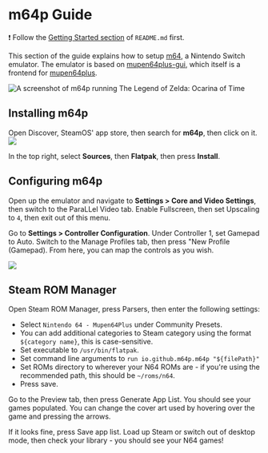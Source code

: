 # m64p Guide

❗ Follow the [Getting Started section](../README.md#getting-started) of `README.md` first.

This section of the guide explains how to setup [m64](https://m64p.github.io/), a Nintendo Switch emulator. The emulator is based on [mupen64plus-gui](https://github.com/m64p/mupen64plus-gui), which itself is a frontend for [mupen64plus](https://mupen64plus.org/).

![A screenshot of m64p running The Legend of Zelda: Ocarina of Time](https://user-images.githubusercontent.com/58091943/157164677-4eb4cf69-9eaf-45a3-b22e-bbe508ab2c0c.png)

## Installing m64p

Open Discover, SteamOS' app store, then search for **m64p**, then click on it.
![](https://user-images.githubusercontent.com/58091943/157164923-2d560fb6-ca98-4449-80b2-9004b0a8a7b1.png)

In the top right, select **Sources**, then **Flatpak**, then press **Install**.

## Configuring m64p

Open up the emulator and navigate to **Settings > Core and Video Settings**, then switch to the ParaLLel Video tab. Enable Fullscreen, then set Upscaling to `4`, then exit out of this menu.

Go to **Settings > Controller Configuration**. Under Controller 1, set Gamepad to Auto. Switch to the Manage Profiles tab, then press "New Profile (Gamepad). From here, you can map the controls as you wish.

![](https://user-images.githubusercontent.com/58091943/157165447-b4b2bf7d-e2ee-42b2-b2e7-17eefbc9defc.png)

## Steam ROM Manager

Open Steam ROM Manager, press Parsers, then enter the following settings:

-   Select `Nintendo 64 - Mupen64Plus` under Community Presets.
-   You can add additional categories to Steam category using the format `${category name}`, this is case-sensitive.
-   Set executable to `/usr/bin/flatpak`.
-   Set command line arguments to `run io.github.m64p.m64p "${filePath}"`
-   Set ROMs directory to wherever your N64 ROMs are - if you're using the recommended path, this should be `~/roms/n64`.
-   Press save.

Go to the Preview tab, then press Generate App List. You should see your games populated. You can change the cover art used by hovering over the game and pressing the arrows.

If it looks fine, press Save app list. Load up Steam or switch out of desktop mode, then check your library - you should see your N64 games!
